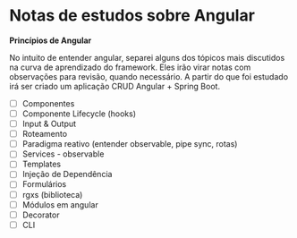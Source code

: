 # Notas de estudos sobre Angular
**Princípios de Angular**

No intuito de entender angular, separei alguns dos tópicos mais discutidos na curva de aprendizado do framework. Eles irão virar notas com observações para revisão, quando necessário. A partir do que foi estudado irá ser criado um aplicação CRUD Angular + Spring Boot.
- [ ] Componentes
- [ ] Componente Lifecycle (hooks)
- [ ] Input & Output
- [ ] Roteamento
- [ ] Paradigma reativo (entender observable, pipe sync, rotas)
- [ ] Services - observable
- [ ] Templates
- [ ] Injeção de Dependência
- [ ] Formulários
- [ ] rgxs (biblioteca)
- [ ] Módulos em angular
- [ ] Decorator
- [ ] CLI
